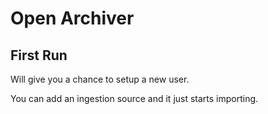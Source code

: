 # Open Archiver

## First Run

Will give you a chance to setup a new user.

You can add an ingestion source and it just starts importing.

